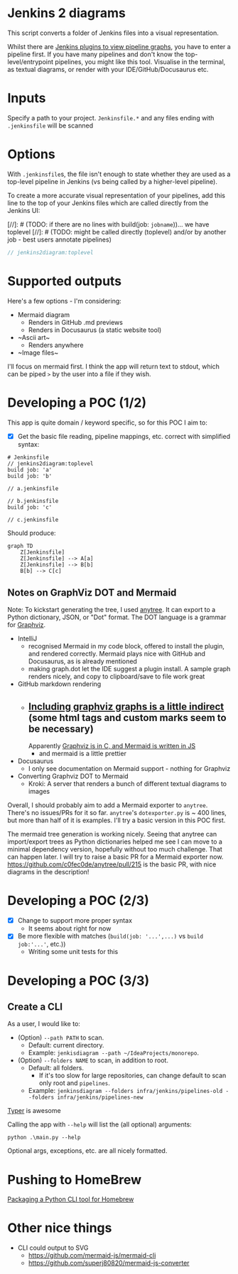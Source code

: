 # Jenkins 2 diagrams

This script converts a folder of Jenkins files into a visual representation.

Whilst there are [Jenkins plugins to view pipeline graphs](https://plugins.jenkins.io/pipeline-graph-view/), you have to
enter a pipeline first.
If you have many pipelines and don't know the top-level/entrypoint pipelines, you might like this tool.
Visualise in the terminal, as textual diagrams, or render with your IDE/GitHub/Docusaurus etc.

# Inputs

Specify a path to your project.
`Jenkinsfile.*` and any files ending with `.jenkinsfile` will be scanned

# Options

With `.jenkinsfile`s, the file isn't enough to state whether they are used as a top-level pipeline in Jenkins (vs being
called by a higher-level pipeline).

To create a more accurate visual representation of your pipelines, add this line to the top of your Jenkins files which
are called directly from the Jenkins UI:

[//]: # (TODO: if there are no lines with build(job: `jobname`))... we have toplevel
[//]: # (TODO: might be called directly (toplevel) and/or by another job - best users annotate pipelines)

```groovy
// jenkins2diagram:toplevel
```

# Supported outputs

Here's a few options - I'm considering:

- Mermaid diagram
    - Renders in GitHub .md previews
    - Renders in Docusaurus (a static website tool)
- ~Ascii art~
    - Renders anywhere
- ~Image files~

I'll focus on mermaid first.
I think the app will return text to stdout, which can be piped `>` by the user into a file if they wish.

# Developing a POC (1/2)

This app is quite domain / keyword specific, so for this POC I aim to:

- [x] Get the basic file reading, pipeline mappings, etc. correct with simplified syntax:

```
# Jenkinsfile 
// jenkins2diagram:toplevel
build job: 'a'
build job: 'b'

// a.jenkinsfile

// b.jenkinsfile
build job: 'c'

// c.jenkinsfile
```

Should produce:

```mermaid
graph TD
    Z[Jenkinsfile]
    Z[Jenkinsfile] --> A[a]
    Z[Jenkinsfile] --> B[b]
    B[b] --> C[c]
```

## Notes on GraphViz DOT and Mermaid

Note: To kickstart generating the tree, I used [anytree](https://github.com/c0fec0de/anytree).
It can export to a Python dictionary, JSON, or "Dot" format.
The DOT language is a grammar for [Graphviz](https://graphviz.org/doc/info/lang.html).

- IntelliJ
    - recognised Mermaid in my code block, offered to install the plugin, and rendered correctly. Mermaid plays
      nice with GitHub and Docusaurus, as is already mentioned
    - making graph.dot let the IDE suggest a plugin install. A sample graph renders nicely, and copy to clipboard/save
      to file work great
- GitHub markdown rendering
    - [Including graphviz graphs is a little indirect](https://github.com/TLmaK0/gravizo) (some html tags and custom
      marks seem to be necessary)
        -
      Apparently [Graphviz is in C, and Mermaid is written in JS](https://forum.graphviz.org/t/github-adding-support-for-mermaid-diagrams/998)
        - and mermaid is a little prettier
- Docusaurus
    - I only see documentation on Mermaid support - nothing for Graphviz
- Converting Graphviz DOT to Mermaid
    - Kroki: A server that renders a bunch of different textual diagrams to images

Overall, I should probably aim to add a Mermaid exporter to `anytree`. There's no issues/PRs for it so far.
`anytree`'s `dotexporter.py` is ~ 400 lines, but more than half of it is examples.
I'll try a basic version in this POC first.

The mermaid tree generation is working nicely.
Seeing that anytree can import/export trees as Python dictionaries helped me see I can move to a minimal dependency
version, hopefully without too much challenge. That can happen later.
I will try to raise a basic PR for a Mermaid exporter now.
https://github.com/c0fec0de/anytree/pull/215 is the basic PR, with nice diagrams in the description!

# Developing a POC (2/3)

- [x] Change to support more proper syntax
    - It seems about right for now
- [x] Be more flexible with matches (`build(job: '...',...)` vs `build job:'...'`, etc.))
    - Writing some unit tests for this

# Developing a POC (3/3)

## Create a CLI

As a user, I would like to:

- (Option) `--path PATH` to scan.
    - Default: current directory.
    - Example: `jenkisdiagram --path ~/IdeaProjects/monorepo`.
- (Option) `--folders NAME` to scan, in addition to root.
    - Default: all folders.
        - If it's too slow for large repositories, can change default to scan only root and `pipelines`.
    - Example: `jenkinsdiagram --folders infra/jenkins/pipelines-old --folders infra/jenkins/pipelines-new`

[Typer](https://typer.tiangolo.com/) is awesome

Calling the app with `--help` will list the (all optional) arguments:

```shell
python .\main.py --help
```

Optional args, exceptions, etc. are all nicely formatted.

# Pushing to HomeBrew

[Packaging a Python CLI tool for Homebrew](https://til.simonwillison.net/homebrew/packaging-python-cli-for-homebrew)

# Other nice things

- CLI could output to SVG
    - https://github.com/mermaid-js/mermaid-cli
    - https://github.com/superj80820/mermaid-js-converter